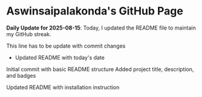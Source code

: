 # Aswinsaipalakonda's GitHub Page

**Daily Update for 2025-08-15**: Today, I updated the README file to maintain my GitHub streak.

This line has to be update with commit changes
 - Updated README with today's date

Initial commit with basic README structure
Added project title, description, and badges

Updated README with installation instruction
